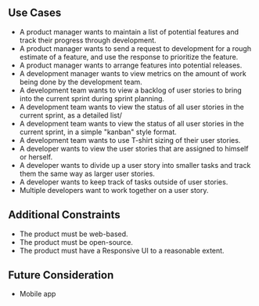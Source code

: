 Use Cases
----------------------------
* A product manager wants to maintain a list of potential features and track their progress through development.
* A product manager wants to send a request to development for a rough estimate of a feature, and use the response to prioritize the feature.
* A product manager wants to arrange features into potential releases.
* A development manager wants to view metrics on the amount of work being done by the development team.
* A development team wants to view a backlog of user stories to bring into the current sprint during sprint planning.
* A development team wants to view the status of all user stories in the current sprint, as a detailed list/
* A development team wants to view the status of all user stories in the current sprint, in a simple "kanban" style format.
* A development team wants to use T-shirt sizing of their user stories.
* A developer wants to view the user stories that are assigned to himself or herself.
* A developer wants to divide up a user story into smaller tasks and track them the same way as larger user stories.
* A developer wants to keep track of tasks outside of user stories.
* Multiple developers want to work together on a user story.

Additional Constraints
----------------------------
* The product must be web-based.
* The product must be open-source.
* The product must have a Responsive UI to a reasonable extent.

Future Consideration
-------------------------
* Mobile app